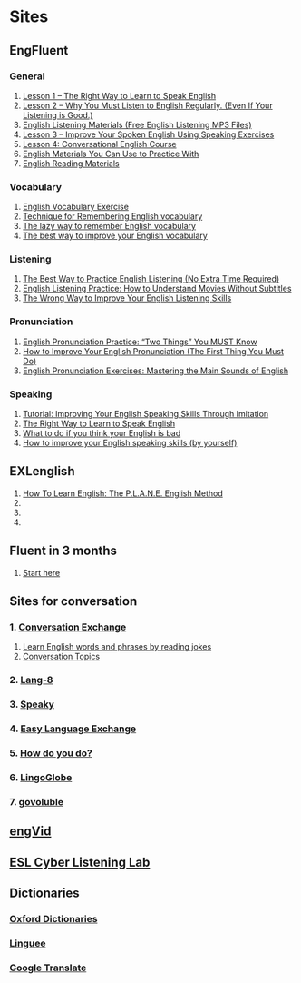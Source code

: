 # Sites

## EngFluent

### General

1. [Lesson 1 – The Right Way to Learn to Speak English](http://engfluent.com/lesson-1-the-right-way/)
1. [Lesson 2 – Why You Must Listen to English Regularly. (Even If Your Listening is Good.)](http://engfluent.com/lesson-2-why-listen-regularly/)
1. [English Listening Materials (Free English Listening MP3 Files)](http://engfluent.com/english-listening-mp3/)
1. [Lesson 3 – Improve Your Spoken English Using Speaking Exercises](http://engfluent.com/lesson-3-speaking-exercises/)
1. [Lesson 4: Conversational English Course](http://engfluent.com/lesson-4-english-course/)
1. [English Materials You Can Use to Practice With](http://engfluent.com/english-speaking-practice/)
1. [English Reading Materials](http://engfluent.com/english-reading-material/)

### Vocabulary
1. [English Vocabulary Exercise](http://engfluent.com/english-vocabulary-exercise/)
1. [Technique for Remembering English vocabulary](http://engfluent.com/how-to-remember-english-vocabulary/)
1. [The lazy way to remember English vocabulary](http://engfluent.com/how-to-remember-english-vocabulary-easily/)
1. [The best way to improve your English vocabulary](http://engfluent.com/how-to-improve-english-vocabulary/)

### Listening
1. [The Best Way to Practice English Listening (No Extra Time Required)](http://engfluent.com/english-listening-practice/)
1. [English Listening Practice: How to Understand Movies Without Subtitles](http://engfluent.com/english-listening-practice-understand-movies-without-subtitles/)
1. [The Wrong Way to Improve Your English Listening Skills](http://engfluent.com/english-listening-skills-wrong/)

### Pronunciation
1. [English Pronunciation Practice: “Two Things” You MUST Know ](http://engfluent.com/english-pronunciation-practice/)
1. [How to Improve Your English Pronunciation (The First Thing You Must Do) ](http://engfluent.com/how-to-improve-english-pronunciation/)
1. [English Pronunciation Exercises: Mastering the Main Sounds of English ](http://engfluent.com/english-pronunciation-exercises-main-sounds/)

### Speaking
1. [Tutorial: Improving Your English Speaking Skills Through Imitation ](http://engfluent.com/improve-english-speaking-exercises/)
1. [The Right Way to Learn to Speak English ](http://engfluent.com/learn-to-speak-english/)
1. [What to do if you think your English is bad ](http://engfluent.com/sorry-for-my-bad-english/)
1. [How to improve your English speaking skills (by yourself) ](http://engfluent.com/how-to-improve-english-speaking/)

## EXLenglish
1. [How To Learn English: The P.L.A.N.E. English Method](http://exlenglish.com/how-to-learn-english-plane-english-method/)
1. []()
1. []()
1. []()

## Fluent in 3 months
1. [Start here](http://www.fluentin3months.com/start-here/)

## Sites for conversation

### 1. [Conversation Exchange](http://www.conversationexchange.com/)

1. [Learn English words and phrases by reading jokes](http://www.conversationexchange.com/ce20_beta/resources/jks/mainMenu.php?lg=en&lang=en)
1. [Conversation Topics](http://www.conversationexchange.com/ce20_beta/resources/conversation-topics.php?lg=en)

### 2. [Lang-8](http://lang-8.com/)

### 3. [Speaky](http://www.gospeaky.com/)

### 4. [Easy Language Exchange](http://www.easylanguageexchange.com/)

### 5. [How do you do?](http://howdoyou.do/)

### 6. [LingoGlobe](http://www.lingoglobe.com/)

### 7. [govoluble](http://www.govoluble.com/)

## [engVid](http://www.engvid.com/)

## [ESL Cyber Listening Lab](http://www.esl-lab.com/)

## Dictionaries

### [Oxford Dictionaries](http://www.oxforddictionaries.com/)

### [Linguee](http://www.linguee.com.br/)

### [Google Translate](https://translate.google.com.br/)
